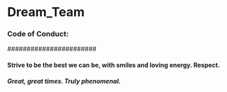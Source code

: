 # Dream_Team
### Code of Conduct: 
#######################

#### Strive to be the best we can be, with smiles and loving energy. Respect. 

##### Great, great times. Truly phenomenal.
